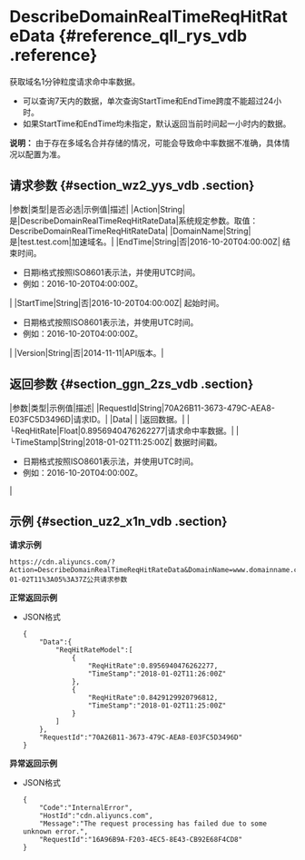 # DescribeDomainRealTimeReqHitRateData {#reference_qll_rys_vdb .reference}

获取域名1分钟粒度请求命中率数据。

-   可以查询7天内的数据，单次查询StartTime和EndTime跨度不能超过24小时。
-   如果StartTime和EndTime均未指定，默认返回当前时间起一小时内的数据。

**说明：** 由于存在多域名合并存储的情况，可能会导致命中率数据不准确，具体情况以配置为准。

## 请求参数 {#section_wz2_yys_vdb .section}

|参数|类型|是否必选|示例值|描述|
|Action|String|是|DescribeDomainRealTimeReqHitRateData|系统规定参数。取值：DescribeDomainRealTimeReqHitRateData|
|DomainName|String|是|test.test.com|加速域名。|
|EndTime|String|否|2016-10-20T04:00:00Z| 结束时间。

 -   日期i格式按照ISO8601表示法，并使用UTC时间。
-   例如：2016-10-20T04:00:00Z。

 |
|StartTime|String|否|2016-10-20T04:00:00Z| 起始时间。

 -   日期格式按照ISO8601表示法，并使用UTC时间。
-   例如：2016-10-20T04:00:00Z。

 |
|Version|String|否|2014-11-11|API版本。|

## 返回参数 {#section_ggn_2zs_vdb .section}

|参数|类型|示例值|描述|
|RequestId|String|70A26B11-3673-479C-AEA8-E03FC5D3496D|请求ID。|
|Data| | |返回数据。|
|  └ReqHitRate|Float|0.8956940476262277|请求命中率数据。|
|  └TimeStamp|String|2018-01-02T11:25:00Z| 数据时间戳。

 -   日期格式按照ISO8601表示法，并使用UTC时间。
-   例如：2016-10-20T04:00:00Z。

 |

## 示例 {#section_uz2_x1n_vdb .section}

**请求示例**

```
https://cdn.aliyuncs.com/?Action=DescribeDomainRealTimeReqHitRateData&DomainName=www.domainname.com&EndTime=2018-01-02T11%3A05%3A37Z公共请求参数
```

**正常返回示例**

-   JSON格式

    ```
    {
        "Data":{
            "ReqHitRateModel":[
                {
                    "ReqHitRate":0.8956940476262277,
                    "TimeStamp":"2018-01-02T11:26:00Z"
                },
                {
                    "ReqHitRate":0.8429129920796812,
                    "TimeStamp":"2018-01-02T11:25:00Z"
                }
            ]
        },
        "RequestId":"70A26B11-3673-479C-AEA8-E03FC5D3496D"
    }
    ```


**异常返回示例**

-   JSON格式

    ```
    {
        "Code":"InternalError",
        "HostId":"cdn.aliyuncs.com",
        "Message":"The request processing has failed due to some unknown error.",
        "RequestId":"16A96B9A-F203-4EC5-8E43-CB92E68F4CD8"
    }
    ```


